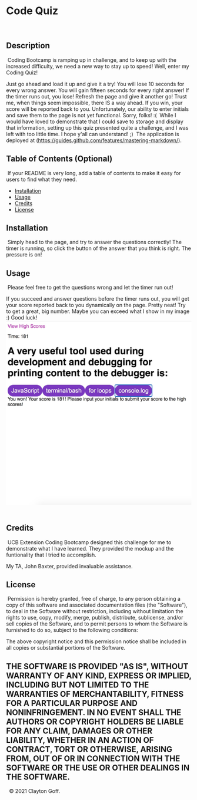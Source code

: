 # Code Quiz
​
## Description 
​
Coding Bootcamp is ramping up in challenge, and to keep up with the increased difficulty, we need a 
new way to stay up to speed! Well, enter my Coding Quiz! 

Just go ahead and load it up and give it a try! You will lose 10 seconds for every wrong answer. You will
gain fifteen seconds for every right answer! If the timer runs out, you lose! Refresh the page and give it 
another go! Trust me, when things seem impossible, there IS a way ahead. If you win, your score will be reported back
to you. Unfortunately, our ability to enter initials and save them to the page is not yet functional. Sorry, folks! :(
​
​While I would have loved to demonstrate that I could save to storage and display that information, setting up this
quiz presented quite a challenge, and I was left with too little time. I hope y'all can understand! ;) 
​
​The application is deployed at 
(https://guides.github.com/features/mastering-markdown/).
​​
## Table of Contents (Optional)
​
If your README is very long, add a table of contents to make it easy for users to find what they need.
​
* [Installation](#installation)
* [Usage](#usage)
* [Credits](#credits)
* [License](#license)
​
​
## Installation
​
Simply head to the page, and try to answer the questions correctly! The timer is running, so click the button of the
answer that you think is right. The pressure is on!
​​
## Usage 
​
Please feel free to get the questions wrong and let the timer run out!

If you succeed and answer questions before the timer runs out, you will get your score reported back to you 
dynamically on the page. Pretty neat! Try to get a great, big number. Maybe you can exceed what I show in my image :)
Good luck!
​
![image](./assets/images/image.jpg)
​
## Credits
​
UCB Extension Coding Bootcamp designed this challenge for me to demonstrate what I have learned. They provided the 
mockup and the funtionality that I tried to accomplish. 

My TA, John Baxter, provided invaluable assistance.
​
​
## License
​
Permission is hereby granted, free of charge, to any person obtaining a copy
of this software and associated documentation files (the "Software"), to deal
in the Software without restriction, including without limitation the rights
to use, copy, modify, merge, publish, distribute, sublicense, and/or sell
copies of the Software, and to permit persons to whom the Software is
furnished to do so, subject to the following conditions:

The above copyright notice and this permission notice shall be included in all
copies or substantial portions of the Software.

THE SOFTWARE IS PROVIDED "AS IS", WITHOUT WARRANTY OF ANY KIND, EXPRESS OR
IMPLIED, INCLUDING BUT NOT LIMITED TO THE WARRANTIES OF MERCHANTABILITY,
FITNESS FOR A PARTICULAR PURPOSE AND NONINFRINGEMENT. IN NO EVENT SHALL THE
AUTHORS OR COPYRIGHT HOLDERS BE LIABLE FOR ANY CLAIM, DAMAGES OR OTHER
LIABILITY, WHETHER IN AN ACTION OF CONTRACT, TORT OR OTHERWISE, ARISING FROM,
OUT OF OR IN CONNECTION WITH THE SOFTWARE OR THE USE OR OTHER DEALINGS IN THE
SOFTWARE.
​
​
---
​
​
© 2021 Clayton Goff.